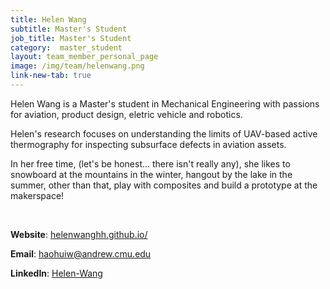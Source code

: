 ```yaml
---
title: Helen Wang
subtitle: Master's Student
job_title: Master's Student
category:  master_student
layout: team_member_personal_page
image: /img/team/helenwang.png
link-new-tab: true
---
```


Helen Wang is a Master's student in Mechanical Engineering with passions for aviation, product design, eletric vehicle and robotics.  

Helen's research focuses on understanding the limits of UAV-based active thermography for inspecting subsurface defects in aviation assets. 

In her free time, (let's be honest... there isn't really any), she likes to snowboard at the mountains in the winter, hangout by the lake in the summer, other than that, play with composites and build a prototype at the makerspace! 

<br>

**Website**: [helenwanghh.github.io/](https://helenwanghh.github.io/)

**Email**: [haohuiw@andrew.cmu.edu](mailto:haohuiw@andrew.cmu.edu)

**LinkedIn**: [Helen-Wang](https://www.linkedin.com/in/helenwanghh/)
